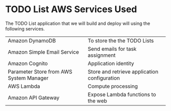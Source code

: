# TODO List AWS Services Used

The TODO List application that we will build and deploy will using the following services.

|||
|-|-|
| Amazon DynamoDB | To store the the TODO Lists |
| Amazon Simple Email Service | Send emails for task assignment |
| Amazon Cognito | Application identity |
| Parameter Store from AWS System Manager | Store and retrieve application configuration |
| AWS Lambda | Compute processing |
| Amazon API Gateway | Expose Lambda functions to the web |